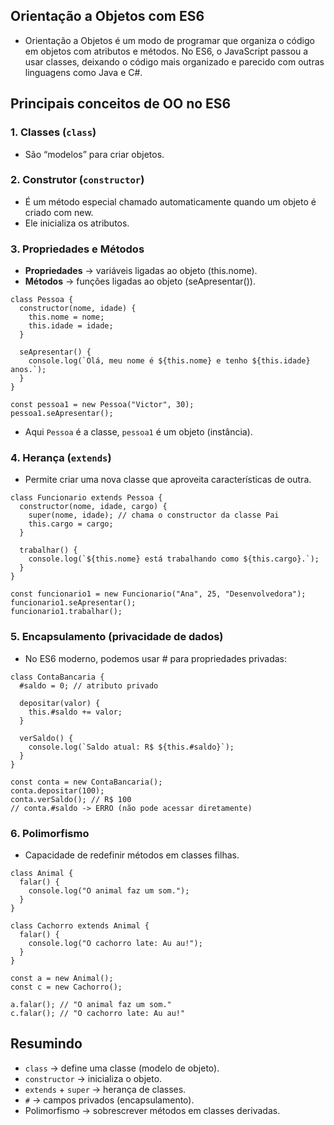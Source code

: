 ## Orientação a Objetos com ES6
- Orientação a Objetos é um modo de programar que organiza o código em objetos com atributos e métodos. No ES6, o JavaScript passou a usar classes, deixando o código mais organizado e parecido com outras linguagens como Java e C#.

## Principais conceitos de OO no ES6

### 1. Classes (``class``)
- São “modelos” para criar objetos.

### 2. Construtor (``constructor``)
- É um método especial chamado automaticamente quando um objeto é criado com new.
- Ele inicializa os atributos.

### 3. Propriedades e Métodos
- **Propriedades** → variáveis ligadas ao objeto (this.nome).
- **Métodos** → funções ligadas ao objeto (seApresentar()).

```
class Pessoa {
  constructor(nome, idade) {
    this.nome = nome;
    this.idade = idade;
  }

  seApresentar() {
    console.log(`Olá, meu nome é ${this.nome} e tenho ${this.idade} anos.`);
  }
}

const pessoa1 = new Pessoa("Victor", 30);
pessoa1.seApresentar(); 
```
- Aqui ``Pessoa`` é a classe, ``pessoa1`` é um objeto (instância).

### 4. Herança (``extends``)
- Permite criar uma nova classe que aproveita características de outra.
```
class Funcionario extends Pessoa {
  constructor(nome, idade, cargo) {
    super(nome, idade); // chama o constructor da classe Pai
    this.cargo = cargo;
  }

  trabalhar() {
    console.log(`${this.nome} está trabalhando como ${this.cargo}.`);
  }
}

const funcionario1 = new Funcionario("Ana", 25, "Desenvolvedora");
funcionario1.seApresentar();
funcionario1.trabalhar();
```

### 5. Encapsulamento (privacidade de dados)
- No ES6 moderno, podemos usar # para propriedades privadas:
```
class ContaBancaria {
  #saldo = 0; // atributo privado

  depositar(valor) {
    this.#saldo += valor;
  }

  verSaldo() {
    console.log(`Saldo atual: R$ ${this.#saldo}`);
  }
}

const conta = new ContaBancaria();
conta.depositar(100);
conta.verSaldo(); // R$ 100
// conta.#saldo -> ERRO (não pode acessar diretamente)
```

### 6. Polimorfismo
- Capacidade de redefinir métodos em classes filhas.
```
class Animal {
  falar() {
    console.log("O animal faz um som.");
  }
}

class Cachorro extends Animal {
  falar() {
    console.log("O cachorro late: Au au!");
  }
}

const a = new Animal();
const c = new Cachorro();

a.falar(); // "O animal faz um som."
c.falar(); // "O cachorro late: Au au!"
```

## Resumindo
- ``class`` → define uma classe (modelo de objeto).
- ``constructor`` → inicializa o objeto.
- ``extends`` + ``super`` → herança de classes.
- ``#`` → campos privados (encapsulamento).
- Polimorfismo → sobrescrever métodos em classes derivadas.